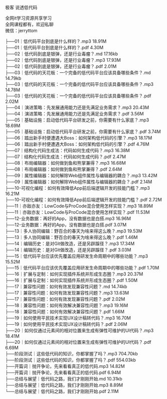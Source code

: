 极客 说透低代码

全网it学习资源共享学习<br>全网课程都有，欢迎私聊<br>微信：jerryttom<br>

├──01｜低代码平台到底是什么样的？.mp3 18.91M<br> ├──01｜低代码平台到底是什么样的？.pdf 4.30M<br> ├──02｜低代码到底是银弹，还是行业毒瘤？.md 17.16kb<br> ├──02｜低代码到底是银弹，还是行业毒瘤？.mp3 17.93M<br> ├──02｜低代码到底是银弹，还是行业毒瘤？.pdf 2.01M<br> ├──03｜低代码的天花板：一个完备的低代码平台应该具备哪些条件？.md 14.79kb<br> ├──03｜低代码的天花板：一个完备的低代码平台应该具备哪些条件？.mp3 14.78M<br> ├──03｜低代码的天花板：一个完备的低代码平台应该具备哪些条件？.pdf 2.02M<br> ├──04｜演进策略：先发展通用能力还是先满足业务需求？.mp3 20.43M<br> ├──04｜演进策略：先发展通用能力还是先满足业务需求？.pdf 3.56M<br> ├──05｜基础设施：启动低代码平台研发之前，你需要有什么家底？.mp3 18.69M<br> ├──05｜基础设施：启动低代码平台研发之前，你需要有什么家底？.pdf 3.74M<br> ├──06｜踏出新手村便遭遇大Boss：如何架构低代码的引擎？.mp3 18.17M<br> ├──06｜踏出新手村便遭遇大Boss：如何架构低代码的引擎？.pdf 4.76M<br> ├──07｜结构化代码生成法：代码如何生成代码？.mp3 16.38M<br> ├──07｜结构化代码生成法：代码如何生成代码？.pdf 2.47M<br> ├──08｜布局编辑器：如何做到鱼和熊掌兼得？.mp3 16.68M<br> ├──08｜布局编辑器：如何做到鱼和熊掌兼得？.pdf 2.64M<br> ├──09｜属性编辑器：如何解除Web组件属性与编辑器的耦合？.mp3 13.42M<br> ├──09｜属性编辑器：如何解除Web组件属性与编辑器的耦合？.pdf 2.14M<br> ├──10-可视化编程：如何有效降低App前后端逻辑开发的技能门槛？.mp3 16.21M<br> ├──10-可视化编程：如何有效降低App前后端逻辑开发的技能门槛？.pdf 2.72M<br> ├──11｜亦敌亦友：LowCode与ProCode混合使用怎样实现？.mp3 18.89M<br> ├──11｜亦敌亦友：LowCode与ProCode混合使用怎样实现？.pdf 11.53M<br> ├──12-业务数据：再好的App，没有数据也是白搭.mp3 16.96M<br> ├──12-业务数据：再好的App，没有数据也是白搭.pdf 3.07M<br> ├──13｜多人协同编辑：野百合的春天为啥来得这么晚？.mp3 19.53M<br> ├──13｜多人协同编辑：野百合的春天为啥来得这么晚？.pdf 1.46M<br> ├──14｜编辑历史：是对Git做改造，还是另辟蹊径？.mp3 17.34M<br> ├──14｜编辑历史：是对Git做改造，还是另辟蹊径？.pdf 3.03M<br> ├──15｜低代码平台应该优先覆盖应用研发生命周期中的哪些功能？.mp3 15.52M<br> ├──15｜低代码平台应该优先覆盖应用研发生命周期中的哪些功能？.pdf 1.70M<br> ├──16｜扩展与定制：如何实现插件系统并形成生态圈？.mp3 20.37M<br> ├──16｜扩展与定制：如何实现插件系统并形成生态圈？.pdf 1.50M<br> ├──17｜兼容性问题：如何有效发现兼容性问题？.md 14.74kb<br> ├──17｜兼容性问题：如何有效发现兼容性问题？.mp3 13.63M<br> ├──17｜兼容性问题：如何有效发现兼容性问题？.pdf 2.02M<br> ├──18｜兼容性问题：如何有效解决兼容性问题？.mp3 19.16M<br> ├──18｜兼容性问题：如何有效解决兼容性问题？.pdf 1.66M<br> ├──19｜如何使用平民技术实现UX设计稿转代码？.mp3 16.70M<br> ├──19｜如何使用平民技术实现UX设计稿转代码？.pdf 2.06M<br> ├──20｜如何仅通过元素间的相对位置来生成有弹性可维护的UI代码？.mp3 18.41M<br> ├──20｜如何仅通过元素间的相对位置来生成有弹性可维护的UI代码？.pdf 6.69M<br> ├──阶段测试｜这些低代码的知识，你都掌握了吗？.mp3 704.70kb<br> ├──阶段测试｜这些低代码的知识，你都掌握了吗？.pdf 554.03kb<br> ├──开篇词｜抛开争论，先来看看真正的低代码.mp3 14.82M<br> ├──开篇词｜抛开争论，先来看看真正的低代码.pdf 6.94M<br> ├──总结与展望｜低代码之路，我们才刚刚开始.md 10.31kb<br> ├──总结与展望｜低代码之路，我们才刚刚开始.mp3 8.89M<br> └──总结与展望｜低代码之路，我们才刚刚开始.pdf 2.11M